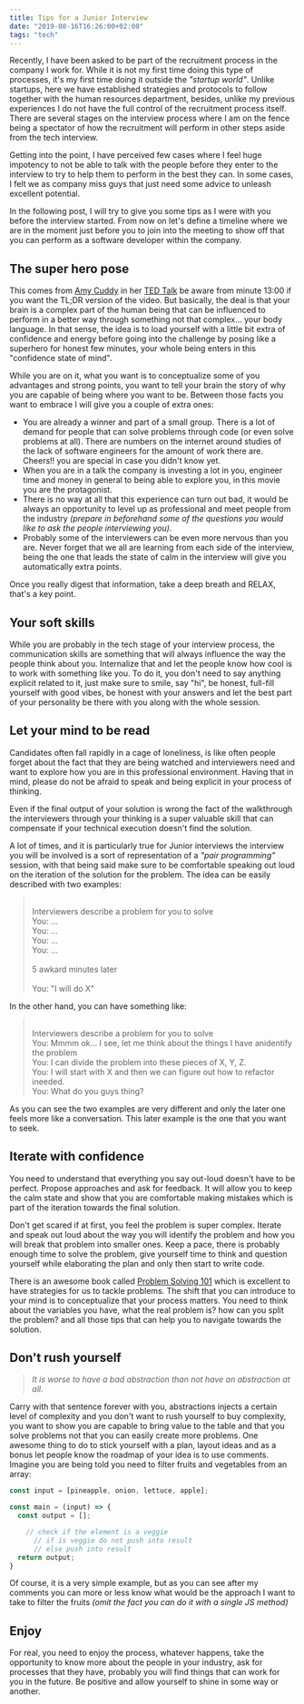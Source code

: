 ```yaml
---
title: Tips for a Junior Interview
date: "2019-08-16T16:26:00+02:00"
tags: "tech"
---
```


Recently, I have been asked to be part of the recruitment process in the company I work for. While it is not my first time doing this type of processes, it's my first time doing it outside the *"startup world"*. Unlike startups, here we have established strategies and protocols to follow together with the human resources department, besides, unlike my previous experiences I do not have the full control of the recruitment process itself. There are several stages on the interview process where I am on the fence being a spectator of how the recruitment will perform in other steps aside from the tech interview.

Getting into the point, I have perceived few cases where I feel huge impotency to not be able to talk with the people before they enter to the interview to try to help them to perform in the best they can. In some cases, I felt we as company miss guys that just need some advice to unleash excellent potential.

In the following post, I will try to give you some tips as I were with you before the interview started. From now on let's define a timeline where we are in the moment just before you to join into the meeting to show off that you can perform as a software developer within the company.

## The super hero pose

This comes from [Amy Cuddy](https://twitter.com/amyjccuddy) in her [TED Talk](https://www.ted.com/talks/amy_cuddy_your_body_language_shapes_who_you_are?language=en) be aware from minute 13:00 if you want the TL;DR version of the video. But basically, the deal is that your brain is a complex part of the human being that can be influenced to perform in a better way through something not that complex... your body language. In that sense, the idea is to load yourself with a little bit extra of confidence and energy before going into the challenge by posing like a superhero for honest few minutes, your whole being enters in this "confidence state of mind".

While you are on it, what you want is to conceptualize some of you advantages and strong points, you want to tell your brain the story of why you are capable of being where you want to be. Between those facts you want to embrace I will give you a couple of extra ones:

- You are already a winner and part of a small group. There is a lot of demand for people that can solve problems through code (or even solve problems at all). There are numbers on the internet around studies of the lack of software engineers for the amount of work there are. Cheers!! you are special in case you didn't know yet.
- When you are in a talk the company is investing a lot in you, engineer time and money in general to being able to explore you, in this movie you are the protagonist.
- There is no way at all that this experience can turn out bad, it would be always an opportunity to level up as professional and meet people from the industry *(prepare in beforehand some of the questions you would like to ask the people interviewing you)*.
- Probably some of the interviewers can be even more nervous than you are. Never forget that we all are learning from each side of the interview, being the one that leads the state of calm in the interview will give you automatically extra points.

Once you really digest that information, take a deep breath and RELAX, that's a key point.

## Your soft skills

While you are probably in the tech stage of your interview process, the communication skills are something that will always influence the way the people think about you. Internalize that and let the people know how cool is to work with something like you.
To do it, you don't need to say anything explicit related to it, just make sure to smile, say "hi", be honest, full-fill yourself with good vibes, be honest with your answers and let the best part of your personality be there with you along with the whole session.

## Let your mind to be read

Candidates often fall rapidly in a cage of loneliness, is like often people forget about the fact that they are being watched and interviewers need and want to explore how you are in this professional environment. Having that in mind, please do not be afraid to speak and being explicit in your process of thinking.

Even if the final output of your solution is wrong the fact of the walkthrough the interviewers through your thinking is a super valuable skill that can compensate if your technical execution doesn't find the solution.

A lot of times, and it is particularly true for Junior interviews the interview you will be involved is a sort of representation of a *"pair programming"* session, with that being said make sure to be comfortable speaking out loud on the iteration of the solution for the problem. The idea can be easily described with two examples:

  >
  > <br/> Interviewers describe a problem for you to solve
  > <br/> You: ...
  > <br/> You: ...
  > <br/> You: ...
  > <br/> You: ...
  > <br/>
  > <br/> 5 awkard minutes later
  > <br/>
  > <br/> You: "I will do X"

In the other hand, you can have something like:

>
> <br/> Interviewers describe a problem for you to solve
> <br/> You: Mmmm ok... I see, let me think about the things I have anidentify the problem
> <br/> You: I can divide the problem into these pieces of X, Y, Z.
> <br/> You: I will start with X and then we can figure out how to refactor ineeded.
> <br/> You: What do you guys thing?

As you can see the two examples are very different and only the later one feels more like a conversation. This later example is the one that you want to seek.

## Iterate with confidence

You need to understand that everything you say out-loud doesn't have to be perfect. Propose approaches and ask for feedback. It will allow you to keep the calm state and show that you are comfortable making mistakes which is part of the iteration towards the final solution.

Don't get scared if at first, you feel the problem is super complex. Iterate and speak out loud about the way you will identify the problem and how you will break that problem into smaller ones. Keep a pace, there is probably enough time to solve the problem, give yourself time to think and question yourself while elaborating the plan and only then start to write code.

There is an awesome book called [Problem Solving 101](https://www.amazon.com/Problem-Solving-101-Simple-People/dp/1591842425) which is excellent to have strategies for us to tackle problems. The shift that you can introduce to your mind is to conceptualize that your process matters. You need to think about the variables you have, what the real problem is? how can you split the problem? and all those tips that can help you to navigate towards the solution.

## Don't rush yourself

> *It is worse to have a bad abstraction than not have an abstraction at all.*

Carry with that sentence forever with you, abstractions injects a certain level of complexity and you don't want to rush yourself to buy complexity, you want to show you are capable to bring value to the table and that you solve problems not that you can easily create more problems.
One awesome thing to do to stick yourself with a plan, layout ideas and as a bonus let people know the roadmap of your idea is to use comments. Imagine you are being told you need to filter fruits and vegetables from an array:

```javascript
const input = [pineapple, onion, lettuce, apple];

const main = (input) => {
  const output = [];

    // check if the element is a veggie
      // if is veggie do not push into result
      // else push into result
  return output;
}
```

Of course, it is a very simple example, but as you can see after my comments you can more or less know what would be the approach I want to take to filter the fruits *(omit the fact you can do it with a single JS method)*

## Enjoy

For real, you need to enjoy the process, whatever happens, take the opportunity to know more about the people in your industry, ask for processes that they have, probably you will find things that can work for you in the future.
Be positive and allow yourself to shine in some way or another.
